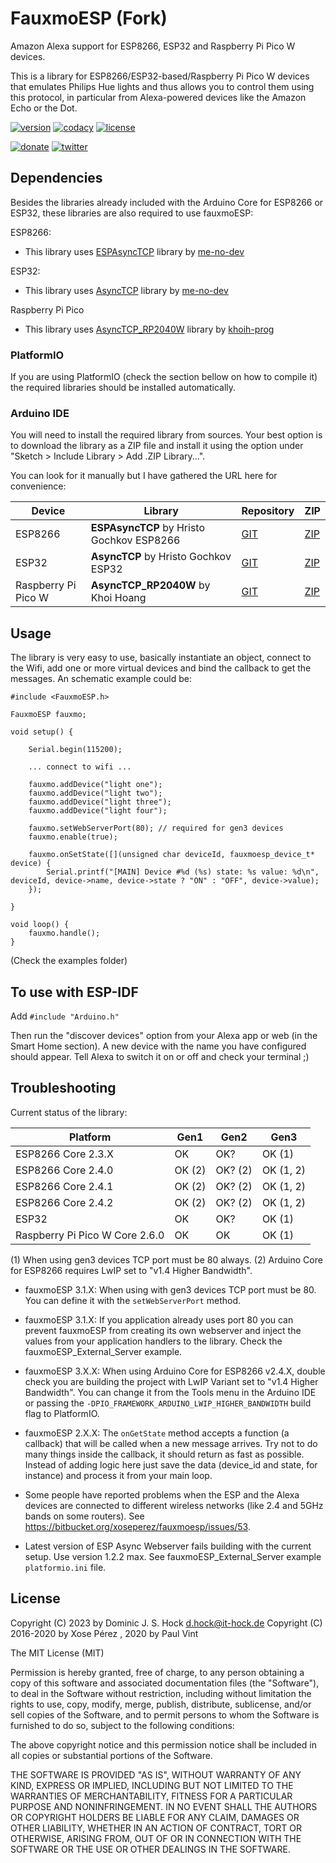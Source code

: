 # FauxmoESP (Fork)

Amazon Alexa support for ESP8266, ESP32 and Raspberry Pi Pico W devices.

This is a library for ESP8266/ESP32-based/Raspberry Pi Pico W devices that emulates Philips Hue lights and thus allows you to control them using this protocol, in particular from Alexa-powered devices like the Amazon Echo or the Dot.

[![version](https://img.shields.io/badge/version-1.1.0-brightgreen.svg)](CHANGELOG.md)
[![codacy](https://img.shields.io/codacy/grade/44478ddd58fe4cc6a2bc5598232663b8/master.svg)](https://www.codacy.com/app/xoseperez/fauxmoesp/dashboard)
[![license](https://img.shields.io/badge/license-MIT-orange.svg)](LICENSE)

[![donate](https://img.shields.io/badge/donate-PayPal-blue.svg)](https://www.paypal.com/cgi-bin/webscr?cmd=_donations&business=xose%2eperez%40gmail%2ecom&lc=US&no_note=0&currency_code=EUR&bn=PP%2dDonationsBF%3abtn_donate_LG%2egif%3aNonHostedGuest)
[![twitter](https://img.shields.io/twitter/follow/xoseperez.svg?style=social)](https://twitter.com/intent/follow?screen_name=xoseperez)

## Dependencies

Besides the libraries already included with the Arduino Core for ESP8266 or ESP32, these libraries are also required to use fauxmoESP:

ESP8266:

* This library uses [ESPAsyncTCP][3] library by [me-no-dev][5]

ESP32:

* This library uses [AsyncTCP][4] library by [me-no-dev][5]

Raspberry Pi Pico

* This library uses [AsyncTCP_RP2040W][8] library by [khoih-prog][9]

### PlatformIO

If you are using PlatformIO (check the section bellow on how to compile it) the required libraries should be installed automatically.

### Arduino IDE

You will need to install the required library from sources. Your best option is to download the library as a ZIP file and install it using the option under "Sketch > Include Library > Add .ZIP Library...".

You can look for it manually but I have gathered the URL here for convenience:

|Device|Library|Repository|ZIP|
|-|-|-|-|
|ESP8266|**ESPAsyncTCP** by Hristo Gochkov ESP8266|[GIT](https://github.com/me-no-dev/ESPAsyncTCP)|[ZIP](https://github.com/me-no-dev/ESPAsyncTCP/archive/master.zip)|
|ESP32|**AsyncTCP** by Hristo Gochkov ESP32|[GIT](https://github.com/me-no-dev/AsyncTCP)|[ZIP](https://github.com/me-no-dev/AsyncTCP/archive/master.zip)|
|Raspberry Pi Pico W|**AsyncTCP_RP2040W** by Khoi Hoang |[GIT](https://github.com/khoih-prog/AsyncTCP_RP2040W)|[ZIP](https://github.com/khoih-prog/AsyncTCP_RP2040W/archive/master.zip)|

## Usage

The library is very easy to use, basically instantiate an object, connect to the Wifi, add one or more virtual devices and bind the callback to get the messages. An schematic example could be:

```
#include <FauxmoESP.h>

FauxmoESP fauxmo;

void setup() {

    Serial.begin(115200);

    ... connect to wifi ...

    fauxmo.addDevice("light one");
    fauxmo.addDevice("light two");
    fauxmo.addDevice("light three");
    fauxmo.addDevice("light four");

    fauxmo.setWebServerPort(80); // required for gen3 devices
    fauxmo.enable(true);

    fauxmo.onSetState([](unsigned char deviceId, fauxmoesp_device_t* device) {
        Serial.printf("[MAIN] Device #%d (%s) state: %s value: %d\n", deviceId, device->name, device->state ? "ON" : "OFF", device->value);
    });

}

void loop() {
    fauxmo.handle();
}

```

(Check the examples folder)

## To use with ESP-IDF

Add `#include "Arduino.h"`


Then run the "discover devices" option from your Alexa app or web (in the Smart Home section). A new device with the name you have configured should appear. Tell Alexa to switch it on or off and check your terminal ;)

## Troubleshooting

Current status of the library:

|Platform|Gen1|Gen2|Gen3|
|---|---|---|---|
|ESP8266 Core 2.3.X|OK|OK?|OK (1)|
|ESP8266 Core 2.4.0|OK (2)|OK? (2)|OK (1, 2)|
|ESP8266 Core 2.4.1|OK (2)|OK? (2)|OK (1, 2)|
|ESP8266 Core 2.4.2|OK (2)|OK? (2)|OK (1, 2)|
|ESP32|OK|OK?|OK (1)|
|Raspberry Pi Pico W Core 2.6.0|OK|OK|OK (1)|

(1) When using gen3 devices TCP port must be 80 always.
(2) Arduino Core for ESP8266 requires LwIP set to "v1.4 Higher Bandwidth".

* fauxmoESP 3.1.X: When using with gen3 devices TCP port must be 80. You can define it with the `setWebServerPort` method.

* fauxmoESP 3.1.X: If you application already uses port 80 you can prevent fauxmoESP from creating its own webserver and inject the values from your application handlers to the library. Check the fauxmoESP_External_Server example.

* fauxmoESP 3.X.X: When using Arduino Core for ESP8266 v2.4.X, double check you are building the project with LwIP Variant set to "v1.4 Higher Bandwidth". You can change it from the Tools menu in the Arduino IDE or passing the `-DPIO_FRAMEWORK_ARDUINO_LWIP_HIGHER_BANDWIDTH` build flag to PlatformIO.

* fauxmoESP 2.X.X: The `onGetState` method accepts a function (a callback) that will be called when a new message arrives. Try not to do many things inside the callback, it should return as fast as possible. Instead of adding logic here just save the data (device_id and state, for instance) and process it from your main loop.

* Some people have reported problems when the ESP and the Alexa devices are connected to different wireless networks (like 2.4 and 5GHz bands on some routers). See https://bitbucket.org/xoseperez/fauxmoesp/issues/53.

* Latest version of ESP Async Webserver fails building with the current setup. Use version 1.2.2 max. See fauxmoESP_External_Server example `platformio.ini` file.

[1]:https://github.com/esp8266/Arduino
[2]:http://docs.platformio.org/en/stable/platforms/espressif8266.html#using-arduino-framework-with-staging-version
[3]:https://github.com/me-no-dev/ESPAsyncTCP
[4]:https://github.com/me-no-dev/AsyncTCP
[5]:https://github.com/me-no-dev
[6]:https://github.com/makermusings/fauxmo
[7]:https://github.com/earlephilhower/arduino-pico
[8]:https://github.com/khoih-prog/AsyncTCP_RP2040W
[9]:https://github.com/khoih-prog

## License

Copyright (C) 2023 by Dominic J. S. Hock <d.hock@it-hock.de>
Copyright (C) 2016-2020 by Xose Pérez <xose dot perez at gmail dot com>, 2020 by Paul Vint <pjvint at gmail dot com>

The MIT License (MIT)

Permission is hereby granted, free of charge, to any person obtaining a copy
of this software and associated documentation files (the "Software"), to deal
in the Software without restriction, including without limitation the rights
to use, copy, modify, merge, publish, distribute, sublicense, and/or sell
copies of the Software, and to permit persons to whom the Software is
furnished to do so, subject to the following conditions:

The above copyright notice and this permission notice shall be included in
all copies or substantial portions of the Software.

THE SOFTWARE IS PROVIDED "AS IS", WITHOUT WARRANTY OF ANY KIND, EXPRESS OR
IMPLIED, INCLUDING BUT NOT LIMITED TO THE WARRANTIES OF MERCHANTABILITY,
FITNESS FOR A PARTICULAR PURPOSE AND NONINFRINGEMENT. IN NO EVENT SHALL THE
AUTHORS OR COPYRIGHT HOLDERS BE LIABLE FOR ANY CLAIM, DAMAGES OR OTHER
LIABILITY, WHETHER IN AN ACTION OF CONTRACT, TORT OR OTHERWISE, ARISING FROM,
OUT OF OR IN CONNECTION WITH THE SOFTWARE OR THE USE OR OTHER DEALINGS IN
THE SOFTWARE.
